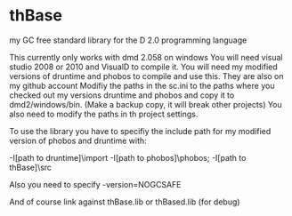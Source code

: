 thBase
======

my GC free standard library for the D 2.0 programming language

This currently only works with dmd 2.058 on windows
You will need visual studio 2008 or 2010 and VisualD to compile it.
You will need my modified versions of druntime and phobos to compile and use this. They are also on my github account
Modifiy the paths in the sc.ini to the paths where you checked out my versions druntime and phobos and copy it to dmd2/windows/bin. (Make a backup copy, it will break other projects)
You also need to modify the paths in th project settings.

To use the library you have to specifiy the include path for my modified version of phobos and druntime with:

-I[path to druntime]\import -I[path to phobos]\phobos; -I[path to thBase]\src

Also you need to specify -version=NOGCSAFE

And of course link against thBase.lib or thBased.lib (for debug)